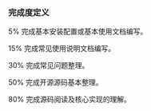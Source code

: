### 完成度定义

 5%		  完成基本安装配置或基本使用文档编写。

15%		 完成常见使用说明文档编写。

30%		 完成常见问题整理。

50% 		完成开源源码基本整理。

80%         完成源码阅读及核心实现的理解。